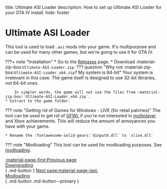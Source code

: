 title: Ultimate ASI Loader
description: How to set up Ultimate ASI Loader for your GTA IV install.
hide: footer

# Ultimate ASI Loader
This tool is used to load `.asi` mods into your game. It's multipurpose and can be used for many other games, but we're going to use it for GTA IV.

???+ note "Installation"
    * Go to the [Releases](https://github.com/ThirteenAG/Ultimate-ASI-Loader/releases) page.
    * Download :material-zip-box:`Ultimate-ASI-Loader.zip`.
    ??? question "Why not :material-zip-box:`Ultimate-ASI-Loader_x64.zip`? My system is 64-bit"
        Your system is irrelevant in this case. The game itself is designed to use 32-bit libraries, not 64-bit ones.
        
        In simpler words, the game will not use the files from :material-zip-box:`Ultimate-ASI-Loader_x64.zip`.
    * Extract to the game folder.

??? note "Getting rid of Games for Windows - LIVE (for retail patches)"
    The tool can be used to get rid of [GFWL](../multiplayer/#games-for-windows-live) if you're not interested in [multiplayer](#multiplayer.md) and Xbox achievements. This will reduce the amount of annoyances you have with your game.

    * Rename the :fontawesome-solid-gears:`dinput8.dll` to `xlive.dll`

??? note "Modloading"
    This tool can be used for modloading purposes. See [modloading](modloading.md).

[:material-page-first:Previous page <br>Downgrading</br>](downgrading.md){ .md-button } [Next page:material-page-last: <br>Modloading</br>](modloading.md){ .md-button .md-button--primary }